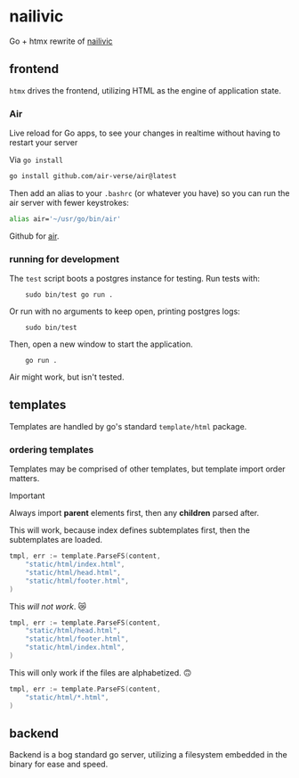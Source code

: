 # nailivic
Go + htmx rewrite of [nailivic](https://github.com/Turkosaurus/nailivic)

## frontend
`htmx` drives the frontend, utilizing HTML as the engine of application state.

### Air
Live reload for Go apps, to see your changes in realtime without having to restart your server

Via `go install`
```bash
go install github.com/air-verse/air@latest
```

Then add an alias to your `.bashrc` (or whatever you have) so you can run the air server with fewer keystrokes:
```bash
alias air='~/usr/go/bin/air'
```

Github for [air](https://github.com/air-verse/air).

### running for development
The `test` script boots a postgres instance for testing. Run tests with:
```
    sudo bin/test go run .
```

Or run with no arguments to keep open, printing postgres logs:
```
    sudo bin/test
```

Then, open a new window to start the application.
```
    go run .
```

Air might work, but isn't tested.

## templates
Templates are handled by go's standard `template/html` package. 

### ordering templates
Templates may be comprised of other templates, but template import order matters.
> [!IMPORTANT]
> Always import **parent** elements first, then any **children** parsed after.

This will work, because index defines subtemplates first, then the subtemplates are loaded.
```go
tmpl, err := template.ParseFS(content,
    "static/html/index.html",
    "static/html/head.html",
    "static/html/footer.html",
)
```

This *will not work*. 😿
```go
tmpl, err := template.ParseFS(content,
    "static/html/head.html",
    "static/html/footer.html",
    "static/html/index.html",
)
```

This will only work if the files are alphabetized. 🙃
```go
tmpl, err := template.ParseFS(content,
    "static/html/*.html",
)
```

## backend
Backend is a bog standard go server, utilizing a filesystem embedded in the binary for ease and speed.
